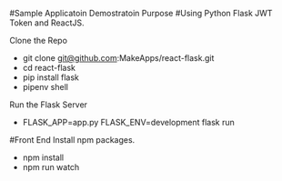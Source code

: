 #Sample Applicatoin Demostratoin Purpose 
#Using Python Flask JWT Token and ReactJS.

Clone the Repo
- git clone git@github.com:MakeApps/react-flask.git
- cd react-flask
- pip install flask
- pipenv shell

Run the Flask Server 
- FLASK_APP=app.py FLASK_ENV=development flask run

#Front End 
Install npm packages.
- npm install
- npm run watch

